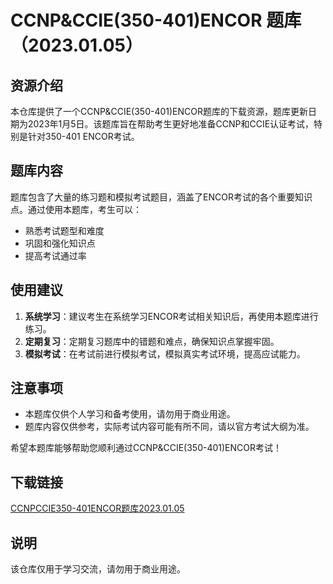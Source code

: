 # CCNP&CCIE(350-401)ENCOR 题库（2023.01.05）

## 资源介绍

本仓库提供了一个CCNP&CCIE(350-401)ENCOR题库的下载资源，题库更新日期为2023年1月5日。该题库旨在帮助考生更好地准备CCNP和CCIE认证考试，特别是针对350-401 ENCOR考试。

## 题库内容

题库包含了大量的练习题和模拟考试题目，涵盖了ENCOR考试的各个重要知识点。通过使用本题库，考生可以：

- 熟悉考试题型和难度
- 巩固和强化知识点
- 提高考试通过率

## 使用建议

1. **系统学习**：建议考生在系统学习ENCOR考试相关知识后，再使用本题库进行练习。
2. **定期复习**：定期复习题库中的错题和难点，确保知识点掌握牢固。
3. **模拟考试**：在考试前进行模拟考试，模拟真实考试环境，提高应试能力。

## 注意事项

- 本题库仅供个人学习和备考使用，请勿用于商业用途。
- 题库内容仅供参考，实际考试内容可能有所不同，请以官方考试大纲为准。

希望本题库能够帮助您顺利通过CCNP&CCIE(350-401)ENCOR考试！

## 下载链接
[CCNPCCIE350-401ENCOR题库2023.01.05](https://pan.quark.cn/s/fb64f3d58bf4)

## 说明

该仓库仅用于学习交流，请勿用于商业用途。
